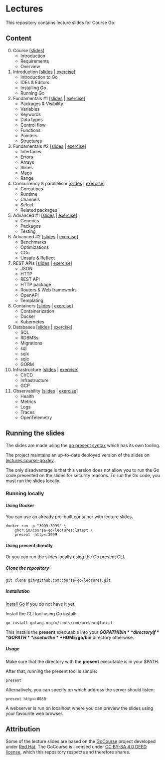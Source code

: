 # Lectures

This repository contains lecture slides for Course Go.

## Content

0. Course [[slides](https://lectures.course-go.dev/00-course.slide)]
    - Introduction
    - Requirements
    - Overview
1. Introduction [[slides](https://lectures.course-go.dev/01-introduction.slide) | [exercise](https://github.com/course-go/exercises/blob/master/01-workspace-setup-and-project-basics/README.md)]
    - Introduction to Go
    - IDEs & Editors
    - Installing Go
    - Running Go
2. Fundamentals #1 [[slides](https://lectures.course-go.dev/02-fundamentals.slide) | [exercise](https://github.com/course-go/exercises/blob/master/02-simple-katas/README.md)]
    - Packages & Visibility
    - Variables
    - Keywords
    - Data types
    - Control flow
    - Functions
    - Pointers
    - Structures
3. Fundamentals #2 [[slides](https://lectures.course-go.dev/03-fundamentals.slide) | [exercise](https://github.com/course-go/exercises/blob/master/03-data-structures-katas/README.md)]
    - Interfaces
    - Errors
    - Arrays
    - Slices
    - Maps
    - Range
4. Concurrency & parallelism [[slides](https://lectures.course-go.dev/04-concurrency-and-parallelism.slide) | [exercise](https://github.com/course-go/exercises/blob/master/04-concurrency-and-parallelism/README.md)]
    - Goroutines
    - Runtime
    - Channels
    - Select
    - Related packages
5. Advanced #1 [[slides](https://lectures.course-go.dev/05-advanced.slide) | [exercise](https://github.com/course-go/exercises/blob/master/05-generics-and-testing/README.md)]
    - Generics
    - Packages
    - Testing
6. Advanced #2 [[slides](https://lectures.course-go.dev/06-advanced.slide) | [exercise](https://github.com/course-go/exercises/blob/master/06-pprof/README.md)]
    - Benchmarks
    - Optimizations
    - CGo
    - Unsafe & Reflect
7. REST APIs [[slides](https://lectures.course-go.dev/07-rest-api.slide) | [exercise](https://github.com/course-go/exercises/blob/master/07-rest-api/README.md)]
    - JSON
    - HTTP
    - REST API
    - HTTP package
    - Routers & Web frameworks
    - OpenAPI
    - Templating
8. Containers [[slides](https://lectures.course-go.dev/08-containers.slide) | [exercise](https://github.com/course-go/exercises/blob/master/08-docker/README.md)]
    - Containerization 
    - Docker
    - Kubernetes
9. Databases [[slides](https://lectures.course-go.dev/09-databases.slide) | [exercise](https://github.com/course-go/exercises/blob/master/09-databases/README.md)]
    - SQL
    - RDBMSs
    - Migrations
    - sql
    - sqlx
    - sqlc
    - GORM
10. Infrastructure [[slides](https://lectures.course-go.dev/10-infrastructure.slide) | [exercise](https://github.com/course-go/exercises/blob/master/10-infrastructure/README.md)]
    - CI/CD
    - Infrastructure
    - GCP
11. Observability [[slides](https://lectures.course-go.dev/11-observability.slide) | [exercise](https://github.com/course-go/exercises/blob/master/11-observability/README.md)]
    - Health
    - Metrics
    - Logs
    - Traces
    - OpenTelemetry

## Running the slides

The slides are made using the [go present syntax](https://pkg.go.dev/golang.org/x/tools/present) which has its own tooling.

The project maintains an up-to-date deployed version of the slides on [lectures.course-go.dev](lectures.course-go.dev).

The only disadvantage is that this version does not allow you to run the Go code presented on the slides for security reasons. 
To run the Go code, you must run the slides locally.

### Running locally

#### Using Docker

You can use an already pre-built container with lecture slides.

```
docker run -p "3999:3999" \
    ghcr.io/course-go/lectures:latest \
    present -http=:3999
```

#### Using present directly

Or you can run the slides locally using the Go present CLI.

##### Clone the repository

```
git clone git@github.com:course-go/lectures.git
```

##### Installation

[Install Go](https://go.dev/doc/install) if you do not have it yet.

Install the CLI tool using Go install:

```
go install golang.org/x/tools/cmd/present@latest
```

This installs the **present** executable into your 
**$GOPATH/bin** directory if **GOPATH** is set or the 
**$HOME/go/bin** directory otherwise.

##### Usage

Make sure that the directory with the **present** executable is in your $PATH. 

After that, running the present tool is simple:

```
present
```

Alternatively, you can specify on which address the server should listen:

```
present http=:8080
```

A webserver is run on localhost where you can preview the slides using your favourite web browser.

## Attribution

Some of the lecture slides are based on the [GoCourse](https://github.com/RedHatOfficial/GoCourse) 
project developed under [Red Hat](https://github.com/RedHatOfficial). The GoCourse is licensed under 
[CC BY-SA 4.0 DEED license](https://creativecommons.org/licenses/by-sa/4.0/deed.en), which this 
repository respects and therefore shares.


